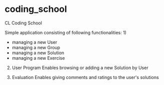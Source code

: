 # coding_school
CL Coding School

Simple application consisting of following functionalities:
1)
- managing a new User
- managing a new Group
- managing a new Solution
- managing a new Exercise

2) User Program
Enables browsing or adding a new Solution by User

3) Evaluation
Enables giving comments and ratings to the user's solutions

